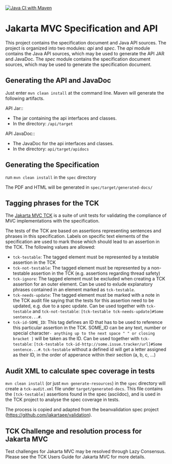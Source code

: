 [![Java CI with Maven](https://github.com/jakartaee/mvc/actions/workflows/main.yml/badge.svg)](https://github.com/jakartaee/mvc/actions/workflows/main.yml)

# Jakarta MVC Specification and API

This project contains the specification document and Java API sources. The project
is organized into two modules: _api_ and _spec_.
The _api_ module contains the Java API sources, which may be used to generate the
API JAR and JavaDoc.
The _spec_ module contains the specification document sources, which may be used
to generate the specification document.

## Generating the API and JavaDoc

Just enter `mvn clean install` at the command line. Maven will generate the following artifacts.

API Jar::
* The jar containing the api interfaces and classes.
* In the directory: `/api/target`

API JavaDoc::
* The JavaDoc for the api interfaces and classes.
* In the directory: `api/target/apidocs`

## Generating the Specification

run `mvn clean install` in the `spec` directory

The PDF and HTML will be generated in `spec/target/generated-docs/`

## Tagging phrases for the TCK

The [Jakarta MVC TCK](https://github.com/jakartaee/mvc-tck) is a suite of unit
tests for validating the compliance of MVC implementations with the specification.

The tests of the TCK are based on assertions representing sentences and phrases in this
specification. Labels on specific text elements of the specification are used to mark those which
should lead to an assertion in the TCK. The following values are allowed:

* `tck-testable`: The tagged element must be represented by a testable assertion in the TCK
* `tck-not-testable`: The tagged element must be represented by a non-testable assertion in the
TCK (e.g. assertions regarding thread safety)
* `tck-ignore`: The tagged element must be excluded when creating a TCK assertion for an outer
element. Can be used to exlude explanatory phrases contained in an element marked as `tck-testable`.
* `tck-needs-update`: The tagged element must be marked with a note in the TCK audit file saying
that the tests for this assertion need to be updated, e.g. due to a spec update. Can be used
together with `tck-testable` and `tck-not-testable`: `[tck-testable tck-needs-update]#Some sentence...#`.
* `tck-id-SOME_ID`: This tag defines an ID that has to be used to reference this particular assertion
in the TCK. SOME_ID can be any text, number or special character`- anything up to the next space " " or
closing bracket ]` will be taken as the ID. Can be used together with `tck-testable`:
`[tck-testable tck-id-http://some.issue.tracker/url]#Some sentence...#`. `tck-testable` without a
defined id will get a letter assigned as their ID, in the order of apperance within their section
(a, b, c, ...)

## Audit XML to calculate spec coverage in tests

`mvn clean install` (or just `mvn generate-resources`) in the `spec` directory will create a `tck-audit.xml` file under
`target/generated-docs`. This file contains the `[tck-testable]` assertions found in the spec (asciidoc),
and is used in the TCK project to analyse the spec coverage in tests.

The process is copied and adapted from the beanvalidation spec project
(https://github.com/jakartaee/validation).

## TCK Challenge and resolution process for Jakarta MVC

Test challenges for Jakarta MVC may be resolved through Lazy Consensus. Please see the TCK Users Guide for Jakarta MVC for more details.

